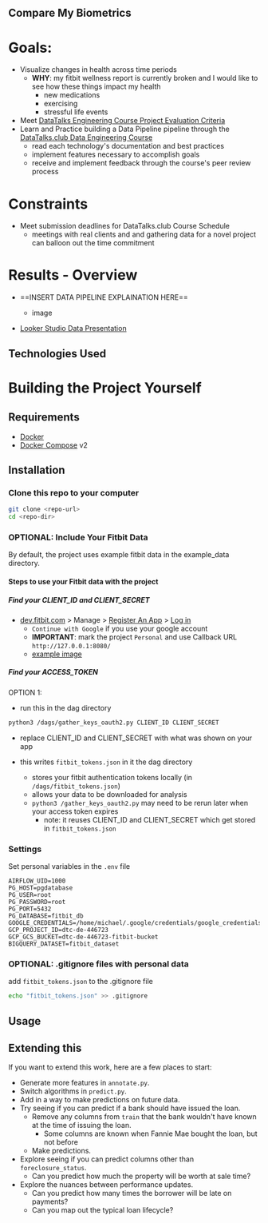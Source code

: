 **Compare My Biometrics**
-----------------------
# **Goals**:
- Visualize changes in health across time periods
	- **WHY**: my fitbit wellness report is currently broken and I would like to see how these things impact my health
		- new medications
		- exercising
		- stressful life events
- Meet [DataTalks Engineering Course Project Evaluation Criteria](https://github.com/DataTalksClub/data-engineering-zoomcamp/tree/main/projects#evaluation-criteria)
- Learn and Practice building a Data Pipeline pipeline through the [DataTalks.club Data Engineering Course](https://github.com/DataTalksClub/data-engineering-zoomcamp)
	- read each technology's documentation and best practices
	- implement features necessary to accomplish goals
	- receive and implement feedback through the course's peer review process

# **Constraints**
- Meet submission deadlines for DataTalks.club Course Schedule
	- meetings with real clients and and gathering data for a novel project can balloon out the time commitment

# Results - Overview
- ==INSERT DATA PIPELINE EXPLAINATION HERE==
	- image

- [Looker Studio Data Presentation](https://lookerstudio.google.com/reporting/08b71d97-dc73-4d66-a694-e027c0d68330)

## Technologies Used


# Building the Project Yourself
## Requirements
- [Docker](https://docs.docker.com/get-docker/)
- [Docker Compose](https://docs.docker.com/compose/install/) v2

## Installation


### Clone this repo to your computer

```bash
git clone <repo-url>
cd <repo-dir>
```

### OPTIONAL: Include Your Fitbit Data
By default, the project uses example fitbit data in the example_data directory.

#### Steps to use your Fitbit data with the project
##### Find your CLIENT_ID and CLIENT_SECRET
- [dev.fitbit.com](https://dev.fitbit.com/) > Manage > [Register An App](https://dev.fitbit.com/apps/new/) > [Log in](https://dev.fitbit.com/login)
	- `Continue with Google` if you use your google account
	- **IMPORTANT**: mark the project `Personal` and use Callback URL `http://127.0.0.1:8080/`
	- [example image](https://miro.medium.com/v2/resize:fit:720/format:webp/1*UJHMOYsFZvrBmpNjFfpBJA.jpeg)

##### Find your ACCESS_TOKEN

OPTION 1:
- run this in the dag directory
```bash
python3 /dags/gather_keys_oauth2.py CLIENT_ID CLIENT_SECRET
```
- replace CLIENT_ID and CLIENT_SECRET with what was shown on your app
- this writes `fitbit_tokens.json` in it the dag directory

 	- stores your fitbit authentication tokens locally (in `/dags/fitbit_tokens.json`) 
  	- allows your data to be downloaded for analysis
   	- `python3 /gather_keys_oauth2.py` may need to be rerun later when your access token expires
	   	- note: it reuses CLIENT_ID and CLIENT_SECRET which get stored in `fitbit_tokens.json`


### Settings

Set personal variables in the `.env` file

```
AIRFLOW_UID=1000
PG_HOST=pgdatabase
PG_USER=root
PG_PASSWORD=root
PG_PORT=5432
PG_DATABASE=fitbit_db
GOOGLE_CREDENTIALS=/home/michael/.google/credentials/google_credentials.json
GCP_PROJECT_ID=dtc-de-446723
GCP_GCS_BUCKET=dtc-de-446723-fitbit-bucket
BIGQUERY_DATASET=fitbit_dataset
```

### OPTIONAL: .gitignore files with personal data
add `fitbit_tokens.json` to the .gitignore file
```bash
echo "fitbit_tokens.json" >> .gitignore
```


Usage
-----------------------


Extending this
-------------------------

If you want to extend this work, here are a few places to start:

* Generate more features in `annotate.py`.
* Switch algorithms in `predict.py`.
* Add in a way to make predictions on future data.
* Try seeing if you can predict if a bank should have issued the loan.
    * Remove any columns from `train` that the bank wouldn't have known at the time of issuing the loan.
        * Some columns are known when Fannie Mae bought the loan, but not before
    * Make predictions.
* Explore seeing if you can predict columns other than `foreclosure_status`.
    * Can you predict how much the property will be worth at sale time?
* Explore the nuances between performance updates.
    * Can you predict how many times the borrower will be late on payments?
    * Can you map out the typical loan lifecycle?

